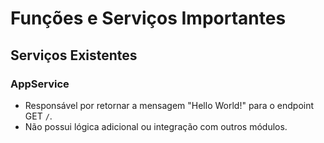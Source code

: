 # Funções e Serviços Importantes

## Serviços Existentes

### AppService

- Responsável por retornar a mensagem "Hello World!" para o endpoint GET `/`.
- Não possui lógica adicional ou integração com outros módulos.
